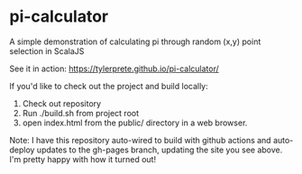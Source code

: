 # pi-calculator
A simple demonstration of calculating pi through random (x,y) point selection in ScalaJS

See it in action: https://tylerprete.github.io/pi-calculator/

If you'd like to check out the project and build locally:
1. Check out repository
2. Run ./build.sh from project root
3. open index.html from the public/ directory in a web browser.

Note:
I have this repository auto-wired to build with github actions and auto-deploy updates to the gh-pages branch, updating the site you see above. I'm pretty happy with how it turned out!
